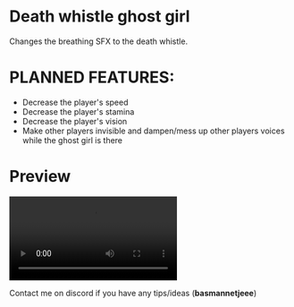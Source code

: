 # Death whistle ghost girl

Changes the breathing SFX to the death whistle.

# PLANNED FEATURES:
- Decrease the player's speed
- Decrease the player's stamina
- Decrease the player's vision
- Make other players invisible and dampen/mess up other players voices while the ghost girl is there

# Preview

![Showcase](https://github.com/basmannetjee/WhistlingGhost/tree/master/media/GGDW.mp4 "Showcase of the whistle")

Contact me on discord if you have any tips/ideas (**basmannetjeee**)